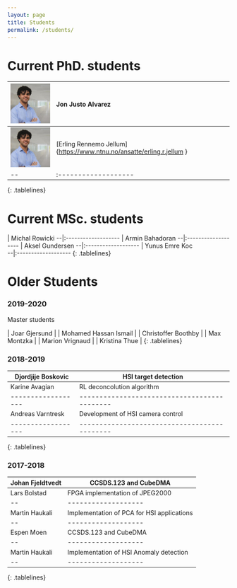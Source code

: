 ```yaml
---
layout: page
title: Students
permalink: /students/
---
```

<style>
.tablelines table, .tablelines td, .tablelines th {
        border: 0.5px solid black;
        }
</style>

# Current PhD. students

<img src="_images/Profile_pic_jon.jpg" alt="drawing" width="150"/> | Jon Justo Alvarez
--|:-------------------
<img src="_images/Profile_pic_jon.jpg" alt="drawing" width="150"/> | [Erling Rennemo Jellum]{https://www.ntnu.no/ansatte/erling.r.jellum }
--|:-------------------
{: .tablelines}

# Current MSc. students

 | Michal Rowicki 
--|:-------------------
 | Armin Bahadoran
--|:-------------------
 | Aksel Gundersen
--|:-------------------
 | Yunus Emre Koc  
--|:-------------------
{: .tablelines}

# Older Students




### 2019-2020

Master students

| Joar Gjersund          |
| Mohamed Hassan Ismail  |
| Christoffer Boothby    |
| Max Montzka            |
| Marion Vrignaud        |
| Kristina Thue          |
{: .tablelines}


### 2018-2019

|Djordjije Boskovic| HSI target detection
|------------------|--------------------------------------------|
|Karine Avagian| RL deconcolution algorithm
|------------------|--------------------------------------------|
|Andreas Varntresk | Development of HSI camera control
|------------------|--------------------------------------------|
{: .tablelines}

### 2017-2018
Johan Fjeldtvedt | CCSDS.123 and CubeDMA
--|-------------------
Lars Bolstad | FPGA implementation of JPEG2000 
--|-------------------
Martin Haukali | Implementation of PCA for HSI applications
--|-------------------
Espen Moen | CCSDS.123 and CubeDMA
--|-------------------
Martin Haukali | Implementation of HSI Anomaly detection
--|-------------------
{: .tablelines}


